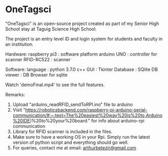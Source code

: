 # OneTagsci
"OneTagsci" is an open-source project created as part of my Senior High School stay at Taguig Science High School. 

The project is an entry level ID and login system for students and faculty in an institution. 

Hardware:
  raspberry pi3 : software platform
  arduino UNO   : controller for scanner
  RFID-RC522    : scanner

Software:
  language  : python 3.7.0
              c++ 
  GUI       : Tkinter
  Database  : SQlite
  DB viewer : DB Browser for sqlite

Watch 'demoFinal.mp4' to see the full features.

Remarks:
  1. Upload "arduino_readRFID_sendToRPI.ino" file to arduino
  2. Visit "https://roboticsbackend.com/raspberry-pi-arduino-serial-communication/#:~:text=The%20easiest%20way%20is%20to,Arduino%20IDE)%20to%20your%20board." 
      for info about arduino-rpi communication
  3. Library for RFID scanner is included in the files. 
  4. Make sure to have a working OS in your Rpi. Simply run the latest version of python script and everything should go well.
  5. For queries, contact me at email: arthurbetezjr@gmail.com
  
